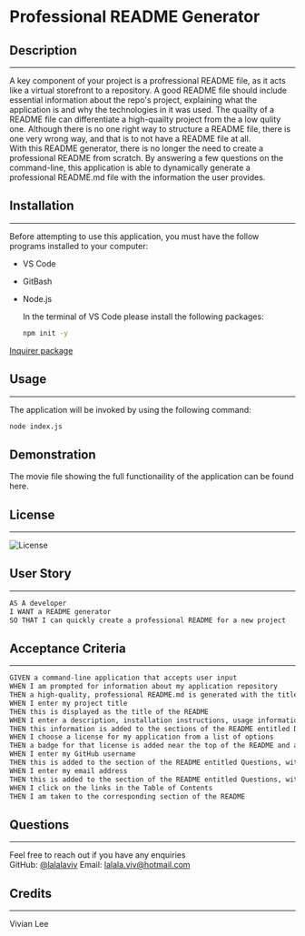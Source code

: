 # Professional README Generator

## Description
---
A key component of your project is a profressional README file, as it acts like a virtual storefront to a repository. 
A good README file should include essential information about the repo's project, explaining what the application is and why the technologies in it was used. The quailty of a README file can differentiate a high-quailty project from the a low qulity one. 
Although there is no one right way to structure a README file, there is one very wrong way, and that is to not have a README file at all. 
<br/>
With this README generator, there is no longer the need to create a professional README from scratch. 
By answering a few questions on the command-line, this application is able to dynamically generate a professional README.md file with the information the user provides. 


## Installation
---
Before attempting to use this application, you must have the follow programs installed to your computer: 

- VS Code
- GitBash
- Node.js
  
  In the terminal of VS Code please install the following packages: 
  ```bash
  npm init -y
  ```
 [Inquirer package](https://www.npmjs.com/package/inquirer/v/8.2.4)

## Usage
---
The application will be invoked by using the following command:

```bash
node index.js
```

## Demonstration

The movie file showing the full functionaility of the application can be found here. 


## License 
----
![License](https://img.shields.io/github/license/lalalaviv/Professional-README-Generator)


## User Story
---
```md
AS A developer
I WANT a README generator
SO THAT I can quickly create a professional README for a new project
```

## Acceptance Criteria
---
```md
GIVEN a command-line application that accepts user input
WHEN I am prompted for information about my application repository
THEN a high-quality, professional README.md is generated with the title of my project and sections entitled Description, Table of Contents, Installation, Usage, License, Contributing, Tests, and Questions
WHEN I enter my project title
THEN this is displayed as the title of the README
WHEN I enter a description, installation instructions, usage information, contribution guidelines, and test instructions
THEN this information is added to the sections of the README entitled Description, Installation, Usage, Contributing, and Tests
WHEN I choose a license for my application from a list of options
THEN a badge for that license is added near the top of the README and a notice is added to the section of the README entitled License that explains which license the application is covered under
WHEN I enter my GitHub username
THEN this is added to the section of the README entitled Questions, with a link to my GitHub profile
WHEN I enter my email address
THEN this is added to the section of the README entitled Questions, with instructions on how to reach me with additional questions
WHEN I click on the links in the Table of Contents
THEN I am taken to the corresponding section of the README
```
## Questions
--- 
Feel free to reach out if you have any enquiries
<br/>
GitHub: [@lalalaviv](https://github.com/lalalaviv)
Email: lalala.viv@hotmail.com

## Credits
---
Vivian Lee

